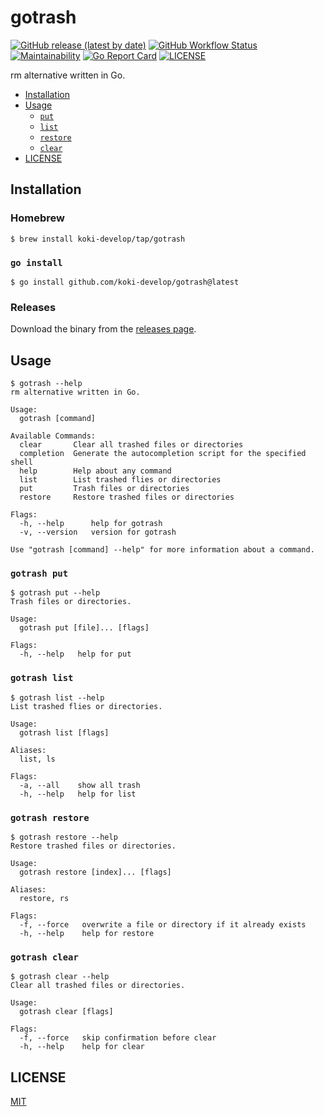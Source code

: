 # gotrash

[![GitHub release (latest by date)](https://img.shields.io/github/v/release/koki-develop/gotrash)](https://github.com/koki-develop/gotrash/releases/latest)
[![GitHub Workflow Status](https://img.shields.io/github/actions/workflow/status/koki-develop/gotrash/ci.yml?logo=github)](https://github.com/koki-develop/gotrash/actions/workflows/ci.yml)
[![Maintainability](https://img.shields.io/codeclimate/maintainability/koki-develop/gotrash?style=flat&logo=codeclimate)](https://codeclimate.com/github/koki-develop/gotrash/maintainability)
[![Go Report Card](https://goreportcard.com/badge/github.com/koki-develop/gotrash)](https://goreportcard.com/report/github.com/koki-develop/gotrash)
[![LICENSE](https://img.shields.io/github/license/koki-develop/gotrash)](./LICENSE)

rm alternative written in Go.

- [Installation](#installation)
- [Usage](#usage)
  - [`put`](#gotrash-put)
  - [`list`](#gotrash-list)
  - [`restore`](#gotrash-restore)
  - [`clear`](#gotrash-clear)
- [LICENSE](#license)

## Installation

### Homebrew

```console
$ brew install koki-develop/tap/gotrash
```

### `go install`

```console
$ go install github.com/koki-develop/gotrash@latest
```

### Releases

Download the binary from the [releases page](https://github.com/koki-develop/gotrash/releases/latest).

## Usage

```console
$ gotrash --help
rm alternative written in Go.

Usage:
  gotrash [command]

Available Commands:
  clear       Clear all trashed files or directories
  completion  Generate the autocompletion script for the specified shell
  help        Help about any command
  list        List trashed flies or directories
  put         Trash files or directories
  restore     Restore trashed files or directories

Flags:
  -h, --help      help for gotrash
  -v, --version   version for gotrash

Use "gotrash [command] --help" for more information about a command.
```

### `gotrash put`

```console
$ gotrash put --help
Trash files or directories.

Usage:
  gotrash put [file]... [flags]

Flags:
  -h, --help   help for put
```

### `gotrash list`

```console
$ gotrash list --help
List trashed flies or directories.

Usage:
  gotrash list [flags]

Aliases:
  list, ls

Flags:
  -a, --all    show all trash
  -h, --help   help for list
```

### `gotrash restore`

```console
$ gotrash restore --help
Restore trashed files or directories.

Usage:
  gotrash restore [index]... [flags]

Aliases:
  restore, rs

Flags:
  -f, --force   overwrite a file or directory if it already exists
  -h, --help    help for restore
```

### `gotrash clear`

```console
$ gotrash clear --help
Clear all trashed files or directories.

Usage:
  gotrash clear [flags]

Flags:
  -f, --force   skip confirmation before clear
  -h, --help    help for clear
```

## LICENSE

[MIT](./LICENSE)
